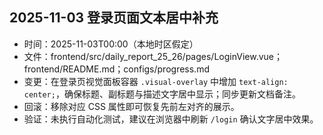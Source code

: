 ## 2025-11-03 登录页面文本居中补充
- 时间：2025-11-03T00:00（本地时区假定）
- 文件：frontend/src/daily_report_25_26/pages/LoginView.vue；frontend/README.md；configs/progress.md
- 变更：在登录页视觉面板容器 `.visual-overlay` 中增加 `text-align: center;`，确保标题、副标题与描述文字居中显示；同步更新文档备注。
- 回滚：移除对应 CSS 属性即可恢复先前左对齐的展示。
- 验证：未执行自动化测试，建议在浏览器中刷新 `/login` 确认文字居中效果。